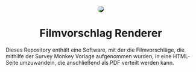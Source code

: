 <div align="center">
<img style="background-color: #000; border-radius: 25px" src="https://gegenlicht.net/wp-content/themes/gegenlicht/img/logo/gegenlicht_logo_gelb.svg">
<h1>Filmvorschlag Renderer</h1>
</div>

Dieses Repository enthält eine Software, mit der die Filmvorschläge, die
mithilfe der Survey Monkey Vorlage aufgenommen wurden, in eine HTML-Seite 
umzuwandeln, die anschließend als PDF verteilt werden kann.
